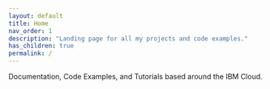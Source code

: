 ```yaml
---
layout: default
title: Home
nav_order: 1
description: "Landing page for all my projects and code examples."
has_children: true
permalink: /
---
```


Documentation, Code Examples, and Tutorials based around the IBM Cloud. 
